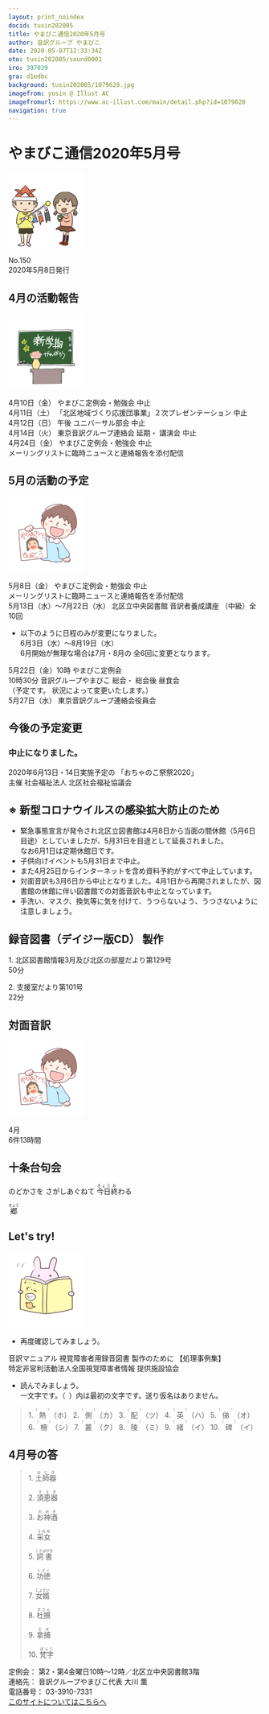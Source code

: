 ```yaml
---
layout: print_noindex
docid: tusin202005
title: やまびこ通信2020年5月号
author: 音訳グループ やまびこ
date: 2020-05-07T12:33:34Z
oto: tusin202005/sound0001
iro: 397039
gra: d1edbc
background: tusin202005/1079628.jpg
imagefrom: yosin @ Illust AC
imagefromurl: https://www.ac-illust.com/main/detail.php?id=1079628
navigation: true
---
```

   


# <span data-dur="4.3" data-begin="2.750" id="xmri_0001">やまびこ通信2020年5月号</span>

<img class="migi" src="media/tusin202005/cut1.png" alt="" />


<span data-dur="2.511" data-begin="7.050" id="xmri_0002">No.150</span>  
<span data-dur="4.79" data-begin="9.561" id="xmri_0003">2020年5月8日発行</span>

## <span data-dur="3.563" data-begin="19.209" id="xmri_0006">4月の活動報告</span>

<img class="migi" src="media/tusin202005/cut2.png" alt="" />


<span data-dur="2.276" data-begin="22.772" id="xmri_0007">4月10日（金）</span>
<span data-dur="4.446" data-begin="25.048" id="xmri_0008">やまびこ定例会・勉強会 中止</span>  
<span data-dur="2.54" data-begin="29.494" id="xmri_0009">4月11日（土）</span>
<span data-dur="5.956" data-begin="32.034" id="xmri_000A">「北区地域づくり応援団事業」２次プレゼンテーション 中止</span>  
<span data-dur="2.594" data-begin="37.990" id="xmri_000B">4月12日（日）</span>
<span data-dur="0.976" data-begin="40.584" id="xmri_000C">午後</span>
<span data-dur="3.375" data-begin="41.560" id="xmri_000D">ユニバーサル部会 中止</span>  
<span data-dur="2.47" data-begin="44.935" id="xmri_000E">4月14日（火）</span>
<span data-dur="3.358" data-begin="47.405" id="xmri_000F">東京音訳グループ連絡会 延期・</span>
<span data-dur="2.923" data-begin="50.763" id="xmri_0010">講演会 中止</span>  
<span data-dur="2.712" data-begin="53.686" id="xmri_0011">4月24日（金）</span>
<span data-dur="4.445" data-begin="56.398" id="xmri_0012">やまびこ定例会・勉強会 中止</span>  
<span data-dur="7.181" data-begin="60.843" id="xmri_0013">メーリングリストに臨時ニュースと連絡報告を添付配信</span>

## <span data-dur="3.623" data-begin="68.024" id="xmri_0014">5月の活動の予定</span>

<img class="migi" src="media/tusin202005/cut3.png" alt="" />


<span data-dur="2.364" data-begin="71.647" id="xmri_0015">5月8日（金）</span>
<span data-dur="4.445" data-begin="74.011" id="xmri_0016">やまびこ定例会・勉強会 中止</span>  
<span data-dur="5.781" data-begin="78.456" id="xmri_0017">メーリングリストに臨時ニュースと連絡報告を添付配信</span>  
<span data-dur="5.351" data-begin="84.237" id="xmri_0018">5月13日（水）～7月22日（水）</span>
<span data-dur="6.584" data-begin="89.588" id="xmri_0019">北区立中央図書館 音訳者養成講座 （中級）全10回</span>  
- <span data-dur="5.461" data-begin="96.172" id="xmri_001A">以下のように日程のみが変更になりました。</span>  
<span data-dur="5.401" data-begin="101.633" id="xmri_001B">6月3日（水）～8月19日（水）</span>  
<span data-dur="2.631" data-begin="107.034" id="xmri_001C">6月開始が無理な場合は</span><span data-dur="6.398" data-begin="109.665" id="xmri_001D">7月・8月の 全6回に変更となります。</span>

<span data-dur="3.453" data-begin="116.063" id="xmri_001E">5月22日（金）10時</span>
<span data-dur="2.321" data-begin="119.516" id="xmri_001F">やまびこ定例会</span>  
<span data-dur="1.924" data-begin="121.837" id="xmri_0020">10時30分</span>
<span data-dur="2.993" data-begin="123.761" id="xmri_0021">音訳グループやまびこ 総会・</span>
<span data-dur="2.894" data-begin="126.754" id="xmri_0022">総会後 昼食会</span>  
<span data-dur="2.181" data-begin="129.648" id="xmri_0023">（予定です。</span>
<span data-dur="4.533" data-begin="131.829" id="xmri_0024">状況によって変更いたします。）</span>  
<span data-dur="2.792" data-begin="136.362" id="xmri_0025">5月27日（水）</span>
<span data-dur="5.88" data-begin="139.154" id="xmri_0026">東京音訳グループ連絡会役員会</span>

## <span data-dur="3.394" data-begin="145.034" id="xmri_0027">今後の予定変更</span>


### <span data-dur="3.789" data-begin="148.428" id="xmri_0028">中止になりました。</span>

<span data-dur="5.466" data-begin="152.217" id="xmri_0029">2020年6月13日・14日実施予定の</span>
<span data-dur="3.07" data-begin="157.683" id="xmri_002A">「おちゃのこ祭祭2020」</span>  
<span data-dur="1.158" data-begin="160.753" id="xmri_002B">主催</span>
<span data-dur="6.004" data-begin="161.911" id="xmri_002C">社会福祉法人 北区社会福祉協議会</span>

## <span data-dur="5.274" data-begin="167.915" id="xmri_002D">※ 新型コロナウイルスの感染拡大防止のため</span>

- <span data-dur="2.92" data-begin="173.189" id="xmri_002E">緊急事態宣言が発令され</span><span data-dur="5.352" data-begin="176.109" id="xmri_002F">北区立図書館は4月8日から当面の間休館（</span><span data-dur="3.308" data-begin="181.461" id="xmri_0030">5月6日 目途）としていましたが、</span><span data-dur="5.037" data-begin="184.769" id="xmri_0031">5月31日を目途として延長されました。</span>  
<span data-dur="5.281" data-begin="189.806" id="xmri_0032">なお6月1日は定期休館日です。</span>
- <span data-dur="6.005" data-begin="195.087" id="xmri_0033">子供向けイベントも5月31日まで中止。</span>
- <span data-dur="3.009" data-begin="201.092" id="xmri_0034">また4月25日から</span><span data-dur="6.357" data-begin="204.101" id="xmri_0035">インターネットを含め資料予約がすべて中止しています。</span>
- <span data-dur="5.485" data-begin="210.458" id="xmri_0036">対面音訳も3月6日から中止となりました。</span><span data-dur="3.191" data-begin="215.943" id="xmri_0037">4月1日から再開されましたが、</span><span data-dur="7.367" data-begin="219.134" id="xmri_0038">図書館の休館に伴い図書館での対面音訳も中止となっています。</span>
- <span data-dur="3.493" data-begin="226.501" id="xmri_0039">手洗い、マスク、換気等に気を付けて、</span><span data-dur="5.757" data-begin="229.994" id="xmri_003A">うつらないよう、うつさないように注意しましょう。</span>

## <span data-dur="5.043" data-begin="235.751" id="xmri_003B">録音図書（デイジー版CD） 製作</span>


<span data-dur="0.942" data-begin="242.400" id="xmri_003D">1.</span>
<span data-dur="6.534" data-begin="243.342" id="xmri_003E">北区図書館情報3月及び北区の部屋だより第129号</span>  
<span data-dur="2.248" data-begin="249.876" id="xmri_003F">50分</span>

<span data-dur="0.72" data-begin="252.124" id="xmri_0040">2.</span>
<span data-dur="3.048" data-begin="252.844" id="xmri_0041">支援室だより第101号</span>  
<span data-dur="3.867" data-begin="255.892" id="xmri_0042">22分</span>

## <span data-dur="2.864" data-begin="259.759" id="xmri_0043">対面音訳</span>

<img class="migi" src="media/tusin202005/cut3.png" alt="" />


<span data-dur="1.209" data-begin="262.623" id="xmri_0044">4月</span>  
<span data-dur="4.664" data-begin="263.832" id="xmri_0045">6件13時間</span>

## <span data-dur="3.628" data-begin="268.496" id="xmri_0046">十条台句会</span>

<span data-dur="12.41" data-begin="272.124" id="xmri_0047">のどかさを
さがしあぐねて
<ruby>今日<rt>きょう</rt></ruby><ruby>終<rt>お</rt></ruby>わる</span>

<span data-dur="3.131" data-begin="284.534" id="xmri_004D" class="haigo"><ruby>郷<rt>きょう</rt></ruby></span>


## <span data-dur="2.449" data-begin="288.165" id="xmri_004F">Let's try!</span>

<img class="migi" src="media/tusin202005/cut4.png" alt="" />


- <span data-dur="3.699" data-begin="290.614" id="xmri_0050">再度確認してみましょう。</span>

<span data-dur="1.64" data-begin="294.313" id="xmri_0051">音訳マニュアル</span>
<span data-dur="4.054" data-begin="295.953" id="xmri_0052">視覚障害者用録音図書 製作のために</span>
<span data-dur="2.061" data-begin="300.007" id="xmri_0053">【処理事例集】</span>  
<span data-dur="8.166" data-begin="302.068" id="xmri_0054">特定非営利活動法人全国視覚障害者情報 提供施設協会</span>

- <span data-dur="3.708" data-begin="310.234" id="xmri_0055">読んでみましょう。</span>  
一文字です。（&ensp;）内は最初の文字です。送り仮名はありません。

<blockquote markdown="1">
1. <ruby>熱<rt>（　　　）</rt></ruby>（ホ）
2. <ruby>側<rt>（　　　）</rt></ruby>（カ）
3. <ruby>配<rt>（　　　）</rt></ruby>（ツ）
4. <ruby>英<rt>（　　　）</rt></ruby>（ハ）
5. <ruby>俤<rt>（　　　）</rt></ruby>（オ）
6. <ruby>柵<rt>（　　　）</rt></ruby>（シ）
7. <ruby>叢<rt>（　　　）</rt></ruby>（ク）
8. <ruby>陵<rt>（　　　）</rt></ruby>（ミ）
9. <ruby>緒<rt>（　　　）</rt></ruby>（イ）
10. <ruby>碑<rt>（　　　）</rt></ruby>（イ）
</blockquote>
 
 
## <span data-dur="3.149" data-begin="317.989" id="xmri_0057">4月号の答</span>

<blockquote markdown="1">
<span data-dur="0.942" data-begin="321.138" id="xmri_0058">1.</span>
<span data-dur="1.523" data-begin="322.080" id="xmri_0059"><ruby>土師器<rt>はじき</rt></ruby></span>

<span data-dur="0.72" data-begin="323.603" id="xmri_005A">2.</span>
<span data-dur="1.609" data-begin="324.323" id="xmri_005B"><ruby>須恵器<rt>すえき</rt></ruby></span>

<span data-dur="0.968" data-begin="325.932" id="xmri_005C">3.</span>
<span data-dur="1.633" data-begin="326.900" id="xmri_005D"><ruby>お神酒<rt>おみき</rt></ruby></span>

<span data-dur="0.897" data-begin="328.533" id="xmri_005E">4.</span>
<span data-dur="1.542" data-begin="329.430" id="xmri_005F"><ruby>采女<rt>うねめ</rt></ruby></span>

<span data-dur="0.776" data-begin="330.972" id="xmri_0060">5.</span>
<span data-dur="1.912" data-begin="331.748" id="xmri_0061"><ruby>詞書<rt>ことばがき</rt></ruby></span>

<span data-dur="0.946" data-begin="333.660" id="xmri_0062">6.</span>
<span data-dur="1.452" data-begin="334.606" id="xmri_0063"><ruby>功徳<rt>くどく</rt></ruby></span>

<span data-dur="0.918" data-begin="336.058" id="xmri_0064">7.</span>
<span data-dur="1.678" data-begin="336.976" id="xmri_0065"><ruby>女婿<rt>じょせい</rt></ruby></span>

<span data-dur="0.949" data-begin="338.654" id="xmri_0066">8.</span>
<span data-dur="1.653" data-begin="339.603" id="xmri_0067"><ruby>杜撰<rt>ずさん</rt></ruby></span>

<span data-dur="0.897" data-begin="341.256" id="xmri_0068">9.</span>
<span data-dur="1.502" data-begin="342.153" id="xmri_0069"><ruby>拿捕<rt>だほ</rt></ruby></span>

<span data-dur="0.909" data-begin="343.655" id="xmri_006A">10.</span>
<span data-dur="1.671" data-begin="344.564" id="xmri_006B"><ruby>梵字<rt>ぼんじ</rt></ruby></span>
</blockquote>


<span data-dur="1.278" data-begin="346.235" id="xmri_006C">定例会：</span>
<span data-dur="6.863" data-begin="347.513" id="xmri_006D">第2・第4金曜日10時～12時／北区立中央図書館3階</span>  
<span data-dur="1.539" data-begin="354.376" id="xmri_006E">連絡先：</span>
<span data-dur="4.346" data-begin="355.915" id="xmri_006F">音訳グループやまびこ代表 大川 薫</span>  
<span data-dur="1.653" data-begin="360.261" id="xmri_0070">電話番号：</span>
<span data-dur="4.791" data-begin="361.914" id="xmri_0071">03-3910-7331</span>  
<a href="mailto:ymbk2016ml@gmail.com?Subject=やまびこウェブサイトについて" data-dur="6.204" data-begin="366.705" id="xmri_0072">このサイトについてはこちらへ</a>

